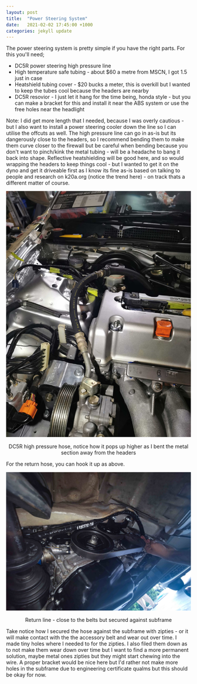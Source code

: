 ```yaml
---
layout: post
title:  "Power Steering System"
date:   2021-02-02 17:45:00 +1000
categories: jekyll update
---
```


The power steering system is pretty simple if you have the right parts. For this you'll need;
* DC5R power steering high pressure line
* High temperature safe tubing - about $60 a metre from MSCN, I got 1.5 just in case
* Heatshield tubing cover - $20 bucks a meter, this is overkill but I wanted to keep the tubes cool because the headers are nearby
* DC5R resovior - I just let it hang for the time being, honda style - but you can make a bracket for this and install it near the ABS system or use the free holes near the headlight

Note: I did get more length that I needed, because I was overly cautious - but I also want to install a power steering cooler down the line so I can utilise the offcuts as well. The high pressure line can go in as-is but its dangerously close to the headers, so I recommend bending them to make them curve closer to the firewall but be careful when bending because you don't want to pinch/kink the metal tubing - will be a headache to bang it back into shape. Reflective heatshielding will be good here, and so would wrapping the headers to keep things cool - but I wanted to get it on the dyno and get it driveable first as I know its fine as-is based on talking to people and research on k20a.org (notice the trend here) - on track thats a different matter of course.

![power steering high pressure hose](/images/pic-7.jpg)<center>
DC5R high pressure hose, notice how it pops up higher as I bent the metal section away from the headers
</center> 

For the return hose, you can hook it up as above.

![power steering return](/images/pic-15.jpg)<center>
Return line - close to the belts but secured against subframe
</center> 

Take notice how I secured the hose against the subframe with zipties - or it will make contact with the the accessory belt and wear out over time. I made tiny holes where I needed to for the zipties. I also filed them down as to not make them wear down over time but I want to find a more permanent solution, maybe metal ones zipties but they might start chewing into the wire. A proper bracket would be nice here but I'd rather not make more holes in the subframe due to engineering certificate qualms but this should be okay for now.

